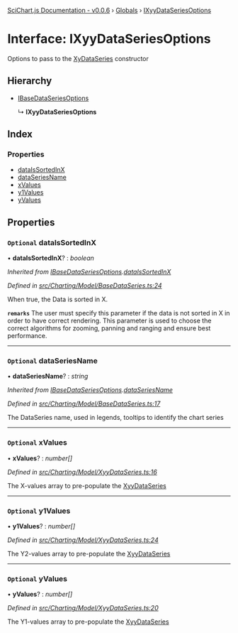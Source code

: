 [SciChart.js Documentation - v0.0.6](../README.md) › [Globals](../globals.md) › [IXyyDataSeriesOptions](ixyydataseriesoptions.md)

# Interface: IXyyDataSeriesOptions

Options to pass to the [XyDataSeries](../classes/xydataseries.md) constructor

## Hierarchy

* [IBaseDataSeriesOptions](ibasedataseriesoptions.md)

  ↳ **IXyyDataSeriesOptions**

## Index

### Properties

* [dataIsSortedInX](ixyydataseriesoptions.md#optional-dataissortedinx)
* [dataSeriesName](ixyydataseriesoptions.md#optional-dataseriesname)
* [xValues](ixyydataseriesoptions.md#optional-xvalues)
* [y1Values](ixyydataseriesoptions.md#optional-y1values)
* [yValues](ixyydataseriesoptions.md#optional-yvalues)

## Properties

### `Optional` dataIsSortedInX

• **dataIsSortedInX**? : *boolean*

*Inherited from [IBaseDataSeriesOptions](ibasedataseriesoptions.md).[dataIsSortedInX](ibasedataseriesoptions.md#optional-dataissortedinx)*

*Defined in [src/Charting/Model/BaseDataSeries.ts:24](https://github.com/ABTSoftware/SciChart.Dev/blob/ff9f38d289/Web/src/SciChart/src/Charting/Model/BaseDataSeries.ts#L24)*

When true, the Data is sorted in X.

**`remarks`** The user must specify this parameter if the data is not sorted in X
in order to have correct rendering. This parameter is used to choose the correct
algorithms for zooming, panning and ranging and ensure best performance.

___

### `Optional` dataSeriesName

• **dataSeriesName**? : *string*

*Inherited from [IBaseDataSeriesOptions](ibasedataseriesoptions.md).[dataSeriesName](ibasedataseriesoptions.md#optional-dataseriesname)*

*Defined in [src/Charting/Model/BaseDataSeries.ts:17](https://github.com/ABTSoftware/SciChart.Dev/blob/ff9f38d289/Web/src/SciChart/src/Charting/Model/BaseDataSeries.ts#L17)*

The DataSeries name, used in legends, tooltips to identify the chart series

___

### `Optional` xValues

• **xValues**? : *number[]*

*Defined in [src/Charting/Model/XyyDataSeries.ts:16](https://github.com/ABTSoftware/SciChart.Dev/blob/ff9f38d289/Web/src/SciChart/src/Charting/Model/XyyDataSeries.ts#L16)*

The X-values array to pre-populate the [XyyDataSeries](../classes/xyydataseries.md)

___

### `Optional` y1Values

• **y1Values**? : *number[]*

*Defined in [src/Charting/Model/XyyDataSeries.ts:24](https://github.com/ABTSoftware/SciChart.Dev/blob/ff9f38d289/Web/src/SciChart/src/Charting/Model/XyyDataSeries.ts#L24)*

The Y2-values array to pre-populate the [XyyDataSeries](../classes/xyydataseries.md)

___

### `Optional` yValues

• **yValues**? : *number[]*

*Defined in [src/Charting/Model/XyyDataSeries.ts:20](https://github.com/ABTSoftware/SciChart.Dev/blob/ff9f38d289/Web/src/SciChart/src/Charting/Model/XyyDataSeries.ts#L20)*

The Y1-values array to pre-populate the [XyyDataSeries](../classes/xyydataseries.md)
